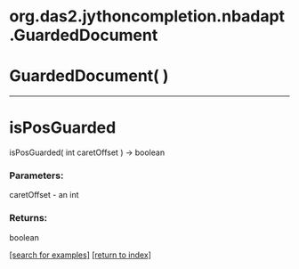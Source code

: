 # org.das2.jythoncompletion.nbadapt.GuardedDocument



# GuardedDocument( )


***
<a name="isPosGuarded"></a>
# isPosGuarded
isPosGuarded( int caretOffset ) &rarr; boolean



### Parameters:
caretOffset - an int

### Returns:
boolean


<a href="https://github.com/autoplot/dev/search?q=isPosGuarded&unscoped_q=isPosGuarded">[search for examples]</a>
<a href="https://github.com/autoplot/documentation/blob/master/javadoc/index-all.md">[return to index]</a>

